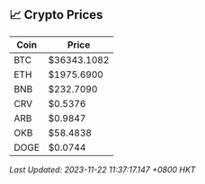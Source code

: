 ## 📈 Crypto Prices

| Coin | Price |
| ---- | ----- |
| BTC | $36343.1082 |
| ETH | $1975.6900 |
| BNB | $232.7090 |
| CRV | $0.5376 |
| ARB | $0.9847 |
| OKB | $58.4838 |
| DOGE | $0.0744 |

_Last Updated: 2023-11-22 11:37:17.147 +0800 HKT_